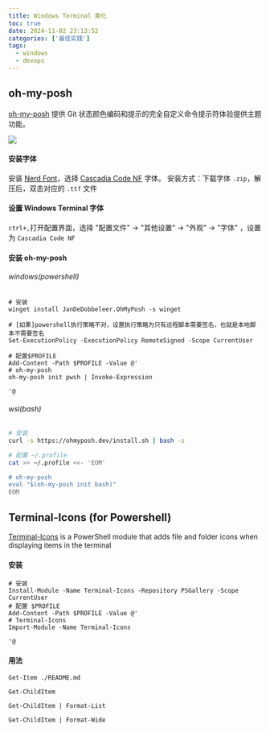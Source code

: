```yaml
---
title: Windows Terminal 美化
toc: true
date: 2024-11-02 23:13:52
categories: ['最佳实践']
tags:
  - windows
  - devops
---
```


## oh-my-posh

[oh-my-posh](https://ohmyposh.dev/) 提供 Git 状态颜色编码和提示的完全自定义命令提示符体验提供主题功能。

![](ohmyposh.png)

<!-- more -->

#### 安装字体

安装 [Nerd Font](https://www.nerdfonts.com/font-downloads)，选择 [Cascadia Code NF](https://github.com/microsoft/cascadia-code/releases) 字体。
安装方式：下载字体 `.zip`，解压后，双击对应的 `.ttf` 文件


#### 设置 Windows Terminal 字体

`ctrl+,`打开配置界面，选择 "配置文件" -> "其他设置" -> "外观" -> "字体" ，设置为 `Cascadia Code NF`

#### 安装 oh-my-posh

###### windows(powershell)

```pwsh
# 安装
winget install JanDeDobbeleer.OhMyPosh -s winget

# [如果]powershell执行策略不对，设置执行策略为只有远程脚本需要签名，也就是本地脚本不需要签名
Set-ExecutionPolicy -ExecutionPolicy RemoteSigned -Scope CurrentUser

# 配置$PROFILE
Add-Content -Path $PROFILE -Value @'
# oh-my-posh
oh-my-posh init pwsh | Invoke-Expression

'@
```

###### wsl(bash)

```bash
# 安装
curl -s https://ohmyposh.dev/install.sh | bash -s

# 配置 ~/.profile
cat >> ~/.profile <<- 'EOM'

# oh-my-posh
eval "$(oh-my-posh init bash)"
EOM
```

## Terminal-Icons (for Powershell)

[Terminal-Icons](https://github.com/devblackops/Terminal-Icons) is a PowerShell module that adds file and folder icons when displaying items in the terminal

#### 安装

```pwsh
# 安装
Install-Module -Name Terminal-Icons -Repository PSGallery -Scope CurrentUser
# 配置 $PROFILE
Add-Content -Path $PROFILE -Value @'
# Terminal-Icons
Import-Module -Name Terminal-Icons

'@
```

#### 用法

```pwsh
Get-Item ./README.md

Get-ChildItem

Get-ChildItem | Format-List

Get-ChildItem | Format-Wide
```
